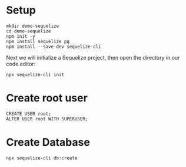 # Setup
```
mkdir demo-sequelize
cd demo-sequelize
npm init -y
npm install sequelize pg
npm install --save-dev sequelize-cli
```

Next we will initialize a Sequelize project, then open the directory in our code editor:
```
npx sequelize-cli init
```

# Create root user
```
CREATE USER root;
ALTER USER root WITH SUPERUSER;
```

# Create Database
```
npx sequelize-cli db:create
```
